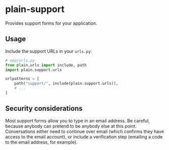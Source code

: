 # plain-support

Provides support forms for your application.

## Usage

Include the support URLs in your `urls.py`:

```python
# app/urls.py
from plain.urls import include, path
import plain.support.urls

urlpatterns = [
    path("support/", include(plain.support.urls)),
    # ...
]
```

## Security considerations

Most support forms allow you to type in an email address. Be careful, because anybody can pretend to be anybody else at this point. Conversations either need to continue over email (which confirms they have access to the email account), or include a verification step (emailing a code to the email address, for example).

